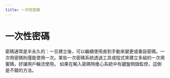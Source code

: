 ```yaml
---
title: 一次性密碼
---
```

# 一次性密碼

密碼通常是半永久的：一旦建立後，可以繼續使用直到手動來變更或重設密碼。一次用密碼則僅能使用一次。某些一次密碼系統透過工具或程式來建立多組的一次用蜜碼，好讓用戶輪流使用。 如果在輸入密碼時擔心系統中有鍵盤側錄監控，這倒是不錯的方法。